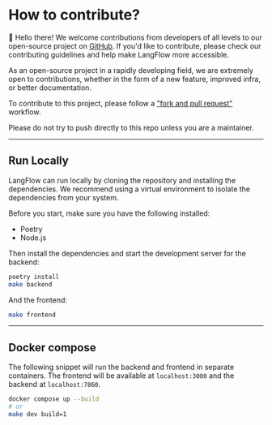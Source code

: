 # How to contribute?

👋 Hello there! We welcome contributions from developers of all levels to our open-source project on [GitHub](https://github.com/logspace-ai/langflow). If you'd like to contribute, please check our contributing guidelines and help make LangFlow more accessible.

As an open-source project in a rapidly developing field, we are extremely open
to contributions, whether in the form of a new feature, improved infra, or better documentation.

To contribute to this project, please follow a ["fork and pull request"](https://docs.github.com/en/get-started/quickstart/contributing-to-projects) workflow.

Please do not try to push directly to this repo unless you are a maintainer.

---

## Run Locally

LangFlow can run locally by cloning the repository and installing the dependencies. We recommend using a virtual environment to isolate the dependencies from your system.

Before you start, make sure you have the following installed:

- Poetry
- Node.js

Then install the dependencies and start the development server for the backend:

```bash
poetry install
make backend
```

And the frontend:

```bash
make frontend
```

---

## Docker compose

The following snippet will run the backend and frontend in separate containers. The frontend will be available at `localhost:3000` and the backend at `localhost:7860`.

```bash
docker compose up --build
# or
make dev build=1
```